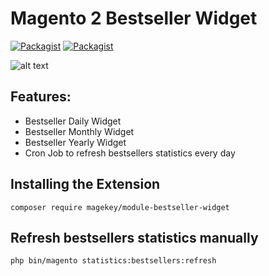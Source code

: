 # Magento 2 Bestseller Widget

[![Packagist](https://img.shields.io/packagist/v/magekey/module-bestseller-widget.svg)](https://packagist.org/packages/magekey/module-bestseller-widget) [![Packagist](https://img.shields.io/packagist/dt/magekey/module-bestseller-widget.svg)](https://packagist.org/packages/magekey/module-bestseller-widget)

![alt text](https://raw.githubusercontent.com/magekey/module-bestseller-widget/master/docs/images/preview.png)

## Features:

- Bestseller Daily Widget
- Bestseller Monthly Widget
- Bestseller Yearly Widget
- Cron Job to refresh bestsellers statistics every day

## Installing the Extension

    composer require magekey/module-bestseller-widget

## Refresh bestsellers statistics manually

	php bin/magento statistics:bestsellers:refresh